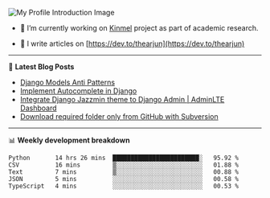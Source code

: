 ![My Profile Introduction Image](https://i.ibb.co/tLFZ15Q/gh.png)

- 🔭 I’m currently working on [Kinmel](https://github.com/thearjun/kinmel) project as part of academic research.

- 📝 I write articles on [https://dev.to/thearjun](https://dev.to/thearjun)

-------

📕 **Latest Blog Posts**
<!-- BLOG-POST-LIST:START -->
- [Django Models Anti Patterns](https://dev.to/thearjun/django-models-anti-patterns-1ma1)
- [Implement Autocomplete in Django](https://dev.to/thearjun/implement-autocomplete-in-django-3h20)
- [Integrate Django Jazzmin theme to Django Admin | AdminLTE Dashboard](https://dev.to/thearjun/integrate-django-jazzmin-theme-to-django-admin-adminlte-dashboard-5aao)
- [Download required folder only from GitHub with Subversion](https://dev.to/thearjun/download-required-folder-only-from-github-with-subversion-2gpc)
<!-- BLOG-POST-LIST:END -->

-------

📊 **Weekly development breakdown**
<!--START_SECTION:waka-->
```text
Python       14 hrs 26 mins  ████████████████████████░   95.92 % 
CSV          16 mins         ▒░░░░░░░░░░░░░░░░░░░░░░░░   01.88 % 
Text         7 mins          ▒░░░░░░░░░░░░░░░░░░░░░░░░   00.88 % 
JSON         5 mins          ░░░░░░░░░░░░░░░░░░░░░░░░░   00.58 % 
TypeScript   4 mins          ░░░░░░░░░░░░░░░░░░░░░░░░░   00.53 % 
```
<!--END_SECTION:waka-->
<img src='https://profile-counter.glitch.me/thearjun/count.svg' width='0px'>
